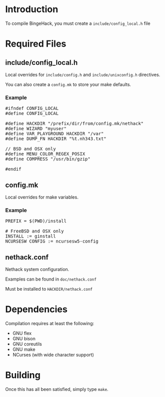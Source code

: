 # Introduction
To compile BingeHack, you must create a `include/config_local.h` file

# Required Files
## include/config_local.h
Local overrides for `include/config.h` and `include/unixconfig.h` directives.

You can also create a `config.mk` to store your make defaults.

### Example
<pre>
#ifndef CONFIG_LOCAL
#define CONFIG_LOCAL

#define HACKDIR "/prefix/dir/from/config.mk/nethack"
#define WIZARD "myuser"
#define VAR_PLAYGROUND HACKDIR "/var"
#define DUMP_FN HACKDIR "%t.nh343.txt"

// BSD and OSX only
#define MENU_COLOR_REGEX_POSIX
#define COMPRESS "/usr/bin/gzip"

#endif
</pre>

## config.mk
Local overrides for make variables.

### Example
<pre>
PREFIX = $(PWD)/install

# FreeBSD and OSX only
INSTALL := ginstall
NCURSESW_CONFIG := ncursesw5-config
</pre>

## nethack.conf
Nethack system configuration.

Examples can be found in `doc/nethack.conf`

Must be installed to `HACKDIR/nethack.conf`

# Dependencies
Compilation requires at least the following:

- GNU flex
- GNU bison
- GNU coreutils
- GNU make
- NCurses (with wide character support)

# Building
Once this has all been satisfied, simply type `make`.

<!-- vim: set tw=80 fo=tcroqn2 ft=mkd: -->
